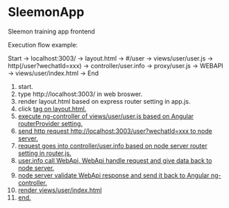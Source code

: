 # SleemonApp
Sleemon training app frontend

Execution flow example:

Start -> localhost:3003/ -> layout.html -> #/user -> views/user/user.js -> http(/user?wechatId=xxx) -> controller/user.info -> proxy/user.js -> WEBAPI -> views/user/index.html -> End

1. start.
2. type http://localhost:3003/ in web broswer.
3. render layout.html based on express router setting in app.js.
4. click <a href="#/user"> tag on layout.html.
5. execute ng-controller of views/user/user.js based on Angular routerProvider setting.
6. send http request http://localhost:3003/user?wechatId=xxx to node server.
7. request goes into controller/user.info based on node server router setting in router.js.
9. user.info call WebApi, WebApi handle request and give data back to node server.
9. node server validate WebApi response and send it back to Angular ng-controller.
10. render views/user/index.html
11. end. 

